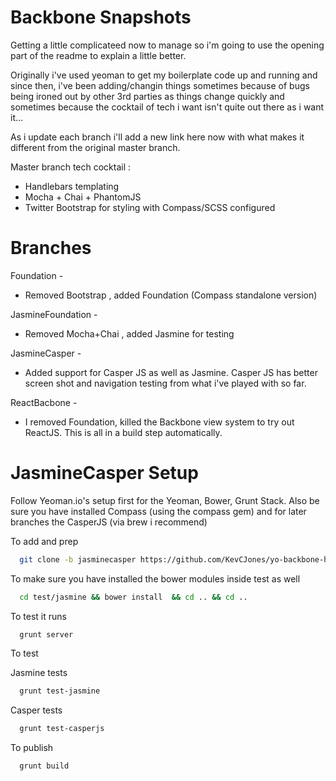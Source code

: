 Backbone Snapshots
====================================

Getting a little complicateed now to manage so i'm going to use the opening part of the readme to explain a little better.

Originally i've used yeoman to get my boilerplate code up and running and since then, i've been adding/changin things
sometimes because of bugs being ironed out by other 3rd parties as things change quickly and sometimes because the
cocktail of tech i want isn't quite out there as i want it...

As i update each branch i'll add a new link here now with what makes it different from the original master branch.

Master branch tech cocktail :

- Handlebars templating
- Mocha + Chai + PhantomJS
- Twitter Bootstrap for styling with Compass/SCSS configured
 

Branches
========

Foundation - 
- Removed Bootstrap , added Foundation (Compass standalone version)
 
JasmineFoundation - 
- Removed Mocha+Chai , added Jasmine for testing

JasmineCasper - 
- Added support for Casper JS as well as Jasmine. Casper JS has better screen shot and navigation testing from what i've played with so far.

ReactBacbone -
- I removed Foundation, killed the Backbone view system to try out ReactJS. This is all in a build step automatically.


JasmineCasper Setup
======================

Follow Yeoman.io's setup first for the Yeoman, Bower, Grunt Stack. Also be sure you have installed Compass (using the compass gem) and for later branches the CasperJS (via brew i recommend)

To add and prep
```zsh  
  git clone -b jasminecasper https://github.com/KevCJones/yo-backbone-handlebars-personalsetup.git './.' && npm install && bower install
```
To make sure you have installed the bower modules inside test as well

```zsh  
  cd test/jasmine && bower install  && cd .. && cd ..
```
To test it runs
```zsh  
  grunt server
```
To test

Jasmine tests
```zsh  
  grunt test-jasmine
```
Casper tests
```zsh  
  grunt test-casperjs
```


To publish
```zsh  
  grunt build
```

